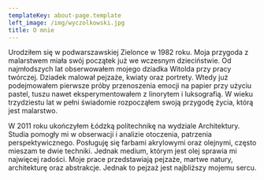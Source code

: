 ```yaml
---
templateKey: about-page.template
left_image: /img/wyczolkowski.jpg
title: O mnie
---
```

	



Urodziłem się w podwarszawskiej Zielonce w 1982 roku. Moja przygoda z malarstwem miała swój początek już we wczesnym dzieciństwie. Od najmłodszych lat obserwowałem mojego dziadka Witolda przy pracy twórczej. Dziadek malował pejzaże, kwiaty oraz portrety.  Wtedy już podejmowałem pierwsze próby przenoszenia emocji na papier przy użyciu pastel, tuszu nawet eksperymentowałem z linorytem i luksografią. W wieku trzydziestu lat w pełni świadomie rozpocząłem swoją przygodę życia, którą jest malarstwo.



W 2011 roku ukończyłem Łódzką politechnikę na wydziale Architektury. Studia pomogły mi w obserwacji i analizie otoczenia, patrzenia perspektywicznego. Posługuję się farbami akrylowymi oraz olejnymi, często mieszam te dwie techniki. Jednak medium, którym jest olej sprawia mi najwięcej radości. Moje prace przedstawiają pejzaże, martwe natury, architekturę oraz abstrakcje. Jednak to pejzaż jest najbliższy mojemu sercu.
